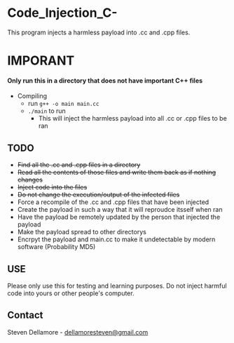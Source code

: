 # Code_Injection_C-
This program injects a harmless payload into .cc and .cpp files.
# IMPORANT 
#### Only run this in a directory that does not have important C++ files ####
* Compiling 
  * run `g++ -o main main.cc`
  * `./main` to run
    * This will inject the harmless payload into all .cc or .cpp files to be ran
## TODO ##
* ~~Find all the .cc and .cpp files in a directory~~
* ~~Read all the contents of those files and write them back as if nothing changes~~
* ~~Inject code into the files~~
* ~~Do not change the execution/output of the infected files~~
* Force a recompile of the .cc and .cpp files that have been injected
* Create the payload in such a way that it will reproudce itsself when ran
* Have the payload be remotely updated by the person that injected the payload
* Make the payload spread to other directorys 
* Encrpyt the payload and main.cc to make it undetectable by modern software (Probability MD5)

## USE ##
Please only use this for testing and learning purposes. Do not inject harmful code into yours or other people's computer.

## Contact ##
Steven Dellamore - dellamoresteven@gmail.com
